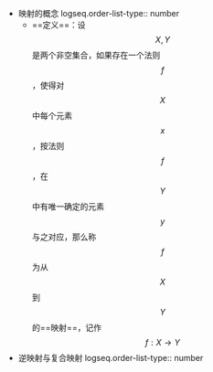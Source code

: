 - 映射的概念
  logseq.order-list-type:: number
	- ==定义==：设 $$X,Y$$是两个非空集合，如果存在一个法则$$f$$，使得对$$X$$中每个元素$$x$$，按法则$$f$$，在$$Y$$中有唯一确定的元素$$y$$与之对应，那么称$$f$$为从$$X$$到$$Y$$的==映射==，记作$$f:X \to Y$$
- 逆映射与复合映射
  logseq.order-list-type:: number